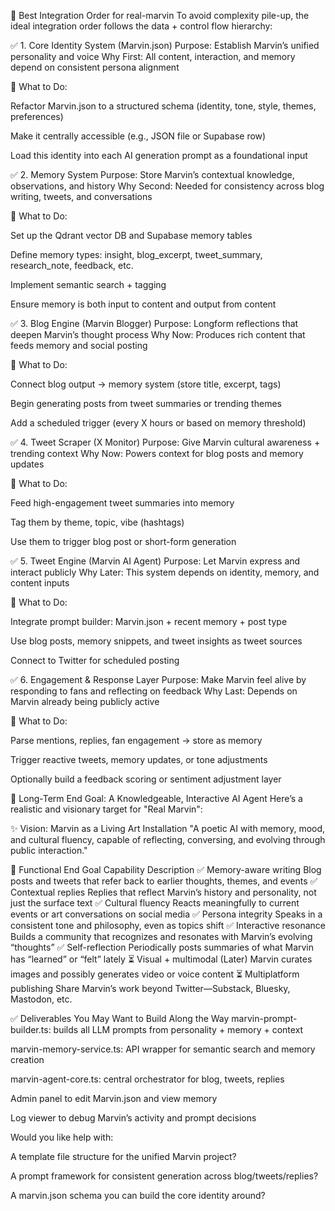 🧭 Best Integration Order for real-marvin
To avoid complexity pile-up, the ideal integration order follows the data + control flow hierarchy:

✅ 1. Core Identity System (Marvin.json)
Purpose: Establish Marvin’s unified personality and voice
Why First: All content, interaction, and memory depend on consistent persona alignment

🔧 What to Do:

Refactor Marvin.json to a structured schema (identity, tone, style, themes, preferences)

Make it centrally accessible (e.g., JSON file or Supabase row)

Load this identity into each AI generation prompt as a foundational input

✅ 2. Memory System
Purpose: Store Marvin’s contextual knowledge, observations, and history
Why Second: Needed for consistency across blog writing, tweets, and conversations

🔧 What to Do:

Set up the Qdrant vector DB and Supabase memory tables

Define memory types: insight, blog_excerpt, tweet_summary, research_note, feedback, etc.

Implement semantic search + tagging

Ensure memory is both input to content and output from content

✅ 3. Blog Engine (Marvin Blogger)
Purpose: Longform reflections that deepen Marvin’s thought process
Why Now: Produces rich content that feeds memory and social posting

🔧 What to Do:

Connect blog output → memory system (store title, excerpt, tags)

Begin generating posts from tweet summaries or trending themes

Add a scheduled trigger (every X hours or based on memory threshold)

✅ 4. Tweet Scraper (X Monitor)
Purpose: Give Marvin cultural awareness + trending context
Why Now: Powers context for blog posts and memory updates

🔧 What to Do:

Feed high-engagement tweet summaries into memory

Tag them by theme, topic, vibe (hashtags)

Use them to trigger blog post or short-form generation

✅ 5. Tweet Engine (Marvin AI Agent)
Purpose: Let Marvin express and interact publicly
Why Later: This system depends on identity, memory, and content inputs

🔧 What to Do:

Integrate prompt builder: Marvin.json + recent memory + post type

Use blog posts, memory snippets, and tweet insights as tweet sources

Connect to Twitter for scheduled posting

✅ 6. Engagement & Response Layer
Purpose: Make Marvin feel alive by responding to fans and reflecting on feedback
Why Last: Depends on Marvin already being publicly active

🔧 What to Do:

Parse mentions, replies, fan engagement → store as memory

Trigger reactive tweets, memory updates, or tone adjustments

Optionally build a feedback scoring or sentiment adjustment layer

🏁 Long-Term End Goal: A Knowledgeable, Interactive AI Agent
Here’s a realistic and visionary target for "Real Marvin":

✨ Vision: Marvin as a Living Art Installation
"A poetic AI with memory, mood, and cultural fluency, capable of reflecting, conversing, and evolving through public interaction."

🎯 Functional End Goal
Capability	Description
✅ Memory-aware writing	Blog posts and tweets that refer back to earlier thoughts, themes, and events
✅ Contextual replies	Replies that reflect Marvin’s history and personality, not just the surface text
✅ Cultural fluency	Reacts meaningfully to current events or art conversations on social media
✅ Persona integrity	Speaks in a consistent tone and philosophy, even as topics shift
✅ Interactive resonance	Builds a community that recognizes and resonates with Marvin’s evolving “thoughts”
✅ Self-reflection	Periodically posts summaries of what Marvin has “learned” or “felt” lately
⏳ Visual + multimodal	(Later) Marvin curates images and possibly generates video or voice content
⏳ Multiplatform publishing	Share Marvin’s work beyond Twitter—Substack, Bluesky, Mastodon, etc.

✅ Deliverables You May Want to Build Along the Way
marvin-prompt-builder.ts: builds all LLM prompts from personality + memory + context

marvin-memory-service.ts: API wrapper for semantic search and memory creation

marvin-agent-core.ts: central orchestrator for blog, tweets, replies

Admin panel to edit Marvin.json and view memory

Log viewer to debug Marvin’s activity and prompt decisions

Would you like help with:

A template file structure for the unified Marvin project?

A prompt framework for consistent generation across blog/tweets/replies?

A marvin.json schema you can build the core identity around?